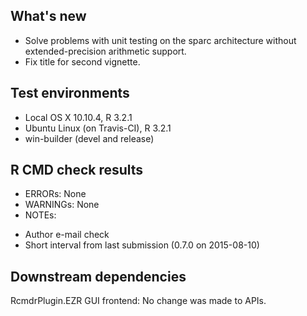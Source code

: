 ## What's new
* Solve problems with unit testing on the sparc architecture without extended-precision arithmetic support.
* Fix title for second vignette.

## Test environments
* Local OS X 10.10.4, R 3.2.1
* Ubuntu Linux (on Travis-CI), R 3.2.1
* win-builder (devel and release)

## R CMD check results
* ERRORs: None
* WARNINGs: None
* NOTEs:
 - Author e-mail check
 - Short interval from last submission (0.7.0 on 2015-08-10)

## Downstream dependencies
RcmdrPlugin.EZR GUI frontend: No change was made to APIs.
